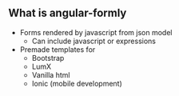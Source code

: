 ##  What is angular-formly
- Forms rendered by javascript from json model
  - Can include javascript or expressions
- Premade templates for
  - Bootstrap
  - LumX
  - Vanilla html
  - Ionic (mobile development)
